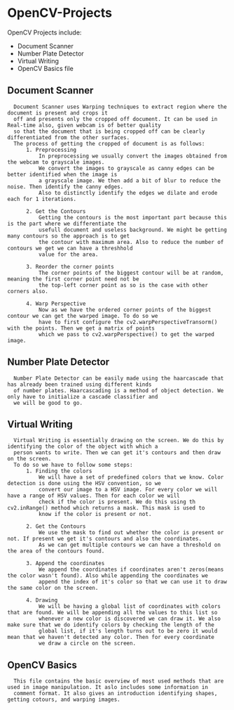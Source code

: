 # OpenCV-Projects

OpenCV Projects include:
  - Document Scanner
  - Number Plate Detector
  - Virtual Writing
  - OpenCV Basics file
## Document Scanner 
      Document Scanner uses Warping techniques to extract region where the document is present and crops it
      off and presents only the cropped off document. It can be used in Real-time also, given webcam is of better quality
      so that the document that is being cropped off can be clearly differentiated from the other surfaces.
      The process of getting the cropped of document is as follows:
          1. Preprocessing
              In preprocessing we usually convert the images obtained from the webcam to grayscale images. 
              We convert the images to grayscale as canny edges can be better identified when the image is 
              a grayscale image. We then add a bit of blur to reduce the noise. Then identify the canny edges.
              Also to distinctly identify the edges we dilate and erode each for 1 iterations.
          
          2. Get the Contours
              Getting the contours is the most important part because this is the part where we differentiate the 
              usefull document and useless background. We might be getting many contours so the approach is to get
              the contour with maximum area. Also to reduce the number of contours we get we can have a threshhold 
              value for the area.
              
          3. Reorder the corner points
              The corner points of the biggest contour will be at random, meaning the first corner point need not be
              the top-left corner point as so is the case with other corners also. 
              
          4. Warp Perspective
              Now as we have the ordered corner points of the biggest contour we can get the warped image. To do so we 
              have to first configure the cv2.warpPerspectiveTransorm() with the points. Then we get a matrix of points
              which we pass to cv2.warpPerspective() to get the warped image.
              
## Number Plate Detector
      Number Plate Detector can be easily made using the haarcascade that has already been trained using different kinds 
      of number plates. Haarcascading is a method of object detection. We only have to initialize a cascade classifier and
      we will be good to go.
      
## Virtual Writing
      Virtual Writing is essentially drawing on the screen. We do this by identifying the color of the object with which a 
      person wants to write. Then we can get it's contours and then draw on the screen.
      To do so we have to follow some steps:
          1. Finding the colors
              We will have a set of predefined colors that we know. Color detection is done using the HSV convention, so we
              convert our image to a HSV image. For every color we will have a range of HSV values. Then for each color we will
              check if the color is present. We do this using th cv2.inRange() method which returns a mask. This mask is used to
              know if the color is present or not. 
          
          2. Get the Contours
              We use the mask to find out whether the color is present or not. If present we get it's contours and also the coordinates.
              As we can get multiple contours we can have a threshold on the area of the contours found.
              
          3. Append the coordinates
              We append the coordinates if coordinates aren't zeros(means the color wasn't found). Also while appending the coordinates we 
              append the index of it's color so that we can use it to draw the same color on the screen.
              
          4. Drawing
              We will be having a global list of coordinates with colors that are found. We will be appending all the values to this list so
              whenever a new color is discovered we can draw it. We also make sure that we do identify colors by checking the length of the 
              global list, if it's length turns out to be zero it would mean that we haven't detected any color. Then for every coordinate 
              we draw a circle on the screen.
              
  ## OpenCV Basics
      This file contains the basic overview of most used methods that are used in image manipulation. It aslo includes some information in 
      comment format. It also gives an introduction identifying shapes, getting cotours, and warping images.
